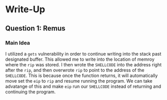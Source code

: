 # Write-Up


## Question 1: Remus
### Main Idea
I utilized a `gets` vulnerability in order to continue writing into the stack past designated buffer. This allowed me to write into the location of memroy where the `rip` was stored. I then wrote the `SHELLCODE` into the address right after the `rip`, and then overwrote `rip` to point to the address of the `SHELLCODE`. This is because once the function returns, it will automatically move set the `eip` to `rip` and resume running the program. We can take advatange of this and make `eip` run our `SHELLCODE` instead of returning and continuing the program.
